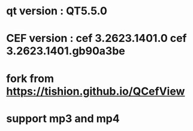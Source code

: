 # qt version : QT5.5.0
# CEF version : cef 3.2623.1401.0  cef 3.2623.1401.gb90a3be  
# fork from https://tishion.github.io/QCefView
# support mp3 and mp4

